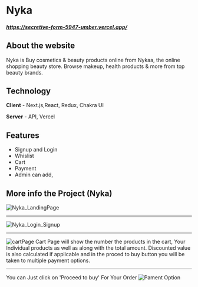 


# Nyka

#####  https://secretive-form-5947-umber.vercel.app/

## About the website

Nyka is Buy cosmetics & beauty products online from Nykaa, the online shopping beauty store. Browse makeup, health products & more from top beauty brands.
## Technology
**Client** - Next.js,React, Redux, Chakra UI

**Server** - API, Vercel


## Features
- Signup and Login
- Whislist
- Cart 
- Payment
- Admin can add,
## More info the Project (Nyka)
![Nyka_LandingPage](https://www.legalraasta.com/blog/wp-content/uploads/2019/04/nykaa-e1555654063220-800x386.jpg)
***********************************************************************************************************************************************************************
![Nyka_Login_Signup](./image/login-nyka.png)
***********************************************************************************************************************************************************************
![cartPage](./image/cart-nyka.png)
Cart Page will show the number the products in the cart, Your Individual products as well as along with the total amount. Discounted value is also calculated if applicable and in the proced to buy button you will be taken to multiple payment options.
***********************************************************************************************************************************************************************
You can Just click on 'Proceed to buy' For Your Order
![Pament Option](./image/payment-nyka.png)


